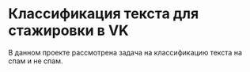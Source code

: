 # Классификация текста для стажировки в VK
В данном проекте рассмотрена задача на классификацию текста на спам и не спам. 
